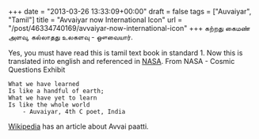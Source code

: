 
+++
date = "2013-03-26 13:33:09+00:00"
draft = false
tags = ["Auvaiyar", "Tamil"]
title = "Avvaiyar now International Icon"
url = "/post/46334740169/avvaiyar-now-international-icon"
+++
கற்றது கைமண் அளவு, கல்லாதது உலகளவு - ஔவையார்.

Yes, you must have read this is tamil text book in standard 1. Now this is translated into english and referenced in <a href="http://www.nasa.gov/audience/foreducators/informal/features/F_Cosmic_Questions_prt.htm" target="_blank">NASA</a>. From NASA - Cosmic Questions Exhibit

    What we have learned
    Is like a handful of earth;
    What we have yet to learn
    Is like the whole world
        - Auvaiyar, 4th C poet, India  

<a href="http://en.wikipedia.org/wiki/Avvaiyar" target="_blank">Wikipedia</a> has an article about Avvai paatti.
